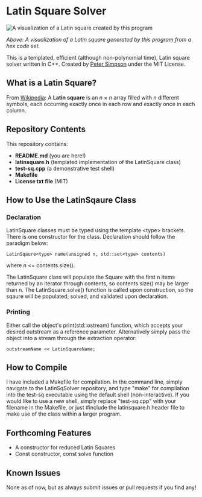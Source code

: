 #  Latin Square Solver
![A visualization of a Latin square created by this program](https://petersimpson.me/img/small_hex_vis.png)

*Above: A visualization of a Latin square generated by this program from a hex code set.*

This is a templated, efficient (although non-polynomial time), Latin square solver written in C++.
Created by [Peter Simpson](https://petersimpson.me) under the MIT License.

## What is a Latin Square?
From [Wikipedia](https://en.wikipedia.org/wiki/Latin_square): A **Latin square** is an _n_ × _n_ array filled with _n_ different symbols, each occurring exactly once in each row and exactly once in each column.

## Repository Contents
This repository contains:
 - **README.md** (you are here!)
 - **latinsquare.h** (templated implementation of the LatinSquare class)
 - **test-sq.cpp** (a demonstrative test shell)
 - **Makefile**
 - **License txt file** (MIT)

## How to Use the LatinSqaure Class
### Declaration
LatinSquare classes must be typed using the template <type\> brackets.
There is one constructor for the class. Declaration should follow the paradigm below:

    LatinSqaure<type> name(unsigned n, std::set<type> contents)
where n <= contents.size().

The LatinSquare class will populate the Square with the first n items returned by an iterator through contents, so contents.size() may be larger than n. 
The LatinSquare.solve() function is called upon construction, so the sqaure will be populated, solved, and validated upon declaration.

### Printing
Either call the object's print(std::ostream) function, which accepts your desired outstream as a reference parameter.
Alternatively simply pass the object into a stream through the extraction operator:

    outstreamName << LatinSquareName;

## How to Compile
I have included a Makefile for compilation. In the command line, simply navigate to the LatinSqSolver repository, and type "make" for compilation into the test-sq executable using the default shell (non-interactive). 
If you would like to use a new shell, simply replace "test-sq.cpp" with your filename in the Makefile, or just #include the latinsquare.h header file to make use of the class within a larger program.

## Forthcoming Features

 - A constructor for reduced Latin Squares
 - Const constructor, const solve function

## Known Issues
None as of now, but as always submit issues or pull requests if you find any!
